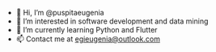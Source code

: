 - 👋 Hi, I’m @puspitaeugenia
- 👀 I’m interested in software development and data mining
- 🌱 I’m currently learning Python and Flutter
- 📫 Contact me at egieugenia@outlook.com

<!---
puspitaeugenia/puspitaeugenia is a ✨ special ✨ repository because its `README.md` (this file) appears on your GitHub profile.
You can click the Preview link to take a look at your changes.
--->
